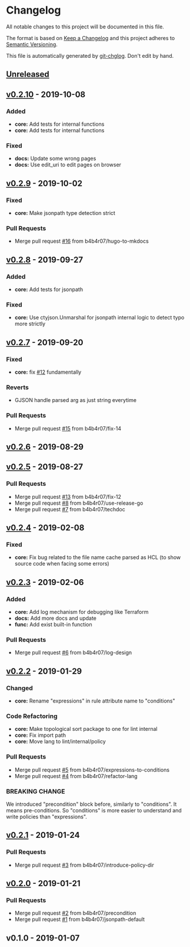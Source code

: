 # Changelog

All notable changes to this project will be documented in this file.

The format is based on [Keep a Changelog](http://keepachangelog.com/en/1.0.0/)
and this project adheres to [Semantic Versioning](http://semver.org/spec/v2.0.0.html).

This file is automatically generated by [git-chglog](github.com/git-chglog/git-chglog). Don't edit by hand.

<a name="unreleased"></a>
## [Unreleased]


<a name="v0.2.10"></a>
## [v0.2.10] - 2019-10-08
### Added
- **core:** Add tests for internal functions
- **core:** Add tests for internal functions

### Fixed
- **docs:** Update some wrong pages
- **docs:** Use edit_uri to edit pages on browser


<a name="v0.2.9"></a>
## [v0.2.9] - 2019-10-02
### Fixed
- **core:** Make jsonpath type detection strict

### Pull Requests
- Merge pull request [#16](https://github.com/b4b4r07/stein/issues/16) from b4b4r07/hugo-to-mkdocs


<a name="v0.2.8"></a>
## [v0.2.8] - 2019-09-27
### Added
- **core:** Add tests for jsonpath

### Fixed
- **core:** Use ctyjson.Unmarshal for jsonpath internal logic to detect typo more strictly


<a name="v0.2.7"></a>
## [v0.2.7] - 2019-09-20
### Fixed
- **core:** fix [#12](https://github.com/b4b4r07/stein/issues/12) fundamentally

### Reverts
- GJSON handle parsed arg as just string everytime

### Pull Requests
- Merge pull request [#15](https://github.com/b4b4r07/stein/issues/15) from b4b4r07/fix-14


<a name="v0.2.6"></a>
## [v0.2.6] - 2019-08-29

<a name="v0.2.5"></a>
## [v0.2.5] - 2019-08-27
### Pull Requests
- Merge pull request [#13](https://github.com/b4b4r07/stein/issues/13) from b4b4r07/fix-12
- Merge pull request [#8](https://github.com/b4b4r07/stein/issues/8) from b4b4r07/use-release-go
- Merge pull request [#7](https://github.com/b4b4r07/stein/issues/7) from b4b4r07/techdoc


<a name="v0.2.4"></a>
## [v0.2.4] - 2019-02-08
### Fixed
- **core:** Fix bug related to the file name cache parsed as HCL (to show source code when facing some errors)


<a name="v0.2.3"></a>
## [v0.2.3] - 2019-02-06
### Added
- **core:** Add log mechanism for debugging like Terraform
- **docs:** Add more docs and update
- **func:** Add exist built-in function

### Pull Requests
- Merge pull request [#6](https://github.com/b4b4r07/stein/issues/6) from b4b4r07/log-design


<a name="v0.2.2"></a>
## [v0.2.2] - 2019-01-29
### Changed
- **core:** Rename "expressions" in rule attribute name to "conditions"

### Code Refactoring
- **core:** Make topological sort package to one for lint internal
- **core:** Fix import path
- **core:** Move lang to lint/internal/policy

### Pull Requests
- Merge pull request [#5](https://github.com/b4b4r07/stein/issues/5) from b4b4r07/expressions-to-conditions
- Merge pull request [#4](https://github.com/b4b4r07/stein/issues/4) from b4b4r07/refactor-lang

### BREAKING CHANGE

We introduced "precondition" block before, similarly to "conditions".
It means pre-conditions. So "conditions" is more easier to understand
and write policies than "expressions".


<a name="v0.2.1"></a>
## [v0.2.1] - 2019-01-24
### Pull Requests
- Merge pull request [#3](https://github.com/b4b4r07/stein/issues/3) from b4b4r07/introduce-policy-dir


<a name="v0.2.0"></a>
## [v0.2.0] - 2019-01-21
### Pull Requests
- Merge pull request [#2](https://github.com/b4b4r07/stein/issues/2) from b4b4r07/precondition
- Merge pull request [#1](https://github.com/b4b4r07/stein/issues/1) from b4b4r07/jsonpath-default


<a name="v0.1.0"></a>
## v0.1.0 - 2019-01-07

[Unreleased]: https://github.com/b4b4r07/stein/compare/v0.2.10...HEAD
[v0.2.10]: https://github.com/b4b4r07/stein/compare/v0.2.9...v0.2.10
[v0.2.9]: https://github.com/b4b4r07/stein/compare/v0.2.8...v0.2.9
[v0.2.8]: https://github.com/b4b4r07/stein/compare/v0.2.7...v0.2.8
[v0.2.7]: https://github.com/b4b4r07/stein/compare/v0.2.6...v0.2.7
[v0.2.6]: https://github.com/b4b4r07/stein/compare/v0.2.5...v0.2.6
[v0.2.5]: https://github.com/b4b4r07/stein/compare/v0.2.4...v0.2.5
[v0.2.4]: https://github.com/b4b4r07/stein/compare/v0.2.3...v0.2.4
[v0.2.3]: https://github.com/b4b4r07/stein/compare/v0.2.2...v0.2.3
[v0.2.2]: https://github.com/b4b4r07/stein/compare/v0.2.1...v0.2.2
[v0.2.1]: https://github.com/b4b4r07/stein/compare/v0.2.0...v0.2.1
[v0.2.0]: https://github.com/b4b4r07/stein/compare/v0.1.0...v0.2.0
